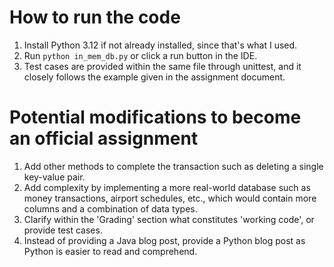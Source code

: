 # How to run the code

1. Install Python 3.12 if not already installed, since that's what I used.
2. Run ```python in_mem_db.py``` or click a run button in the IDE.
3. Test cases are provided within the same file through unittest, and it closely follows the example given in the assignment document.

# Potential modifications to become an official assignment

1. Add other methods to complete the transaction such as deleting a single key-value pair. 
2. Add complexity by implementing a more real-world database such as money transactions, airport schedules, etc., which would contain more columns and a combination of data types.
3. Clarify within the 'Grading' section what constitutes 'working code', or provide test cases. 
4. Instead of providing a Java blog post, provide a Python blog post as Python is easier to read and comprehend.
